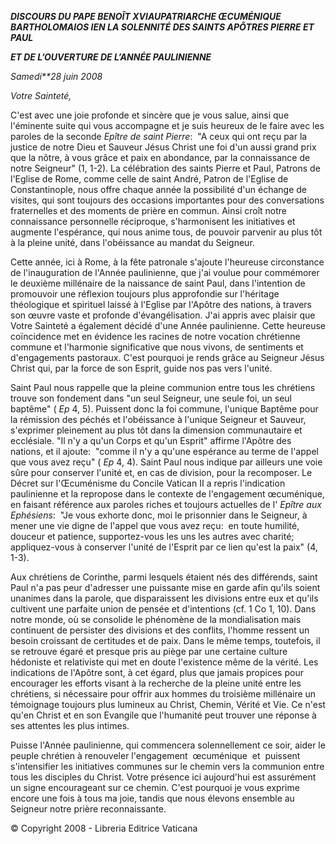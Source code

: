 ***DISCOURS DU PAPE BENOÎT XVI******AU******PATRIARCHE ŒCUMÉNIQUE BARTHOLOMAIOS I******EN LA SOLENNITÉ DES SAINTS APÔTRES PIERRE ET PAUL***

***ET DE L’OUVERTURE DE L’ANNÉE PAULINIENNE***

*Samedi**28 juin 2008*

*Votre Sainteté,*

C'est avec une joie profonde et sincère que je vous salue, ainsi que l'éminente suite qui vous accompagne et je suis heureux de le faire avec les paroles de la seconde *Epître de saint Pierre*:  "A ceux qui ont reçu par la justice de notre Dieu et Sauveur Jésus Christ une foi d'un aussi grand prix que la nôtre, à vous grâce et paix en abondance, par la connaissance de notre Seigneur" (1, 1-2). La célébration des saints Pierre et Paul, Patrons de l'Eglise de Rome, comme celle de saint André, Patron de l'Eglise de Constantinople, nous offre chaque année la possibilité d'un échange de visites, qui sont toujours des occasions importantes pour des conversations fraternelles et des moments de prière en commun. Ainsi croît notre connaissance personnelle réciproque, s'harmonisent les initiatives et augmente l'espérance, qui nous anime tous, de pouvoir parvenir au plus tôt à la pleine unité, dans l'obéissance au mandat du Seigneur.

Cette année, ici à Rome, à la fête patronale s'ajoute l'heureuse circonstance de l'inauguration de l'Année paulinienne, que j'ai voulue pour commémorer le deuxième millénaire de la naissance de saint Paul, dans l'intention de promouvoir une réflexion toujours plus approfondie sur l'héritage théologique et spirituel laissé à l'Eglise par l'Apôtre des nations, à travers son œuvre vaste et profonde d'évangélisation. J'ai appris avec plaisir que Votre Sainteté a également décidé d'une Année paulinienne. Cette heureuse coïncidence met en évidence les racines de notre vocation chrétienne commune et l'harmonie significative que nous vivons, de sentiments et d'engagements pastoraux. C'est pourquoi je rends grâce au Seigneur Jésus Christ qui, par la force de son Esprit, guide nos pas vers l'unité.

Saint Paul nous rappelle que la pleine communion entre tous les chrétiens trouve son fondement dans "un seul Seigneur, une seule foi, un seul baptême" ( *Ep* 4, 5). Puissent donc la foi commune, l'unique Baptême pour la rémission des péchés et l'obéissance à l'unique Seigneur et Sauveur, s'exprimer pleinement au plus tôt dans la dimension communautaire et ecclésiale. "Il n'y a qu'un Corps et qu'un Esprit" affirme l'Apôtre des nations, et il ajoute:  "comme il n'y a qu'une espérance au terme de l'appel que vous avez reçu" ( *Ep* 4, 4). Saint Paul nous indique par ailleurs une voie sûre pour conserver l'unité et, en cas de division, pour la recomposer. Le Décret sur l'Œcuménisme du Concile Vatican II a repris l'indication paulinienne et la repropose dans le contexte de l'engagement œcuménique, en faisant référence aux paroles riches et toujours actuelles de l' *Epître aux Ephésiens*:  "Je vous exhorte donc, moi le prisonnier dans le Seigneur, à mener une vie digne de l'appel que vous avez reçu:  en toute humilité, douceur et patience, supportez-vous les uns les autres avec charité; appliquez-vous à conserver l'unité de l'Esprit par ce lien qu'est la paix" (4, 1-3).

Aux chrétiens de Corinthe, parmi lesquels étaient nés des différends, saint Paul n'a pas peur d'adresser une puissante mise en garde afin qu'ils soient unanimes dans la parole, que disparaissent les divisions entre eux et qu'ils cultivent une parfaite union de pensée et d'intentions (cf. 1 Co 1, 10). Dans notre monde, où se consolide le phénomène de la mondialisation mais continuent de persister des divisions et des conflits, l'homme ressent un besoin croissant de certitudes et de paix. Dans le même temps, toutefois, il se retrouve égaré et presque pris au piège par une certaine culture hédoniste et relativiste qui met en doute l'existence même de la vérité. Les indications de l'Apôtre sont, à cet égard, plus que jamais propices pour encourager les efforts visant à la recherche de la pleine unité entre les chrétiens, si nécessaire pour offrir aux hommes du troisième millénaire un témoignage toujours plus lumineux au Christ, Chemin, Vérité et Vie. Ce n'est qu'en Christ et en son Evangile que l'humanité peut trouver une réponse à ses attentes les plus intimes.

Puisse l'Année paulinienne, qui commencera solennellement ce soir, aider le peuple chrétien à renouveler l'engagement  œcuménique  et  puissent s'intensifier les initiatives communes sur le chemin vers la communion entre tous les disciples du Christ. Votre présence ici aujourd'hui est assurément un signe encourageant sur ce chemin. C'est pourquoi je vous exprime encore une fois à tous ma joie, tandis que nous élevons ensemble au Seigneur notre prière reconnaissante.

© Copyright 2008 - Libreria Editrice Vaticana